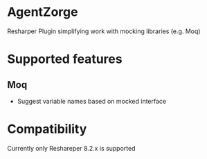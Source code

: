 # AgentZorge
Resharper Plugin simplifying work with mocking libraries (e.g. Moq)

# Supported features
## Moq
* Suggest variable names based on mocked interface

# Compatibility

Currently only Reshareper 8.2.x is supported
